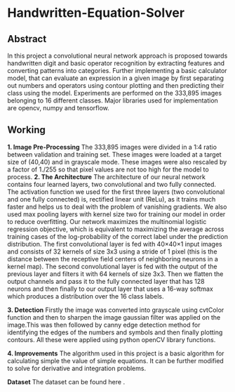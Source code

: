 # Handwritten-Equation-Solver
## Abstract
In this project a convolutional neural network approach is proposed
towards handwritten digit and basic operator recognition by extracting
features and converting patterns into categories. Further
implementing a basic calculator model, that can evaluate an expression in
a given image by first separating out numbers and operators using contour
plotting and then predicting their class using the model. Experiments are
performed on the 333,895 images belonging to 16 different classes. Major
libraries used for implementation are opencv, numpy and tensorflow.

## Working
**1. Image Pre-Processing**
The 333,895 images were divided in a 1:4 ratio between validation and
training set. These images were loaded at a target size of (40,40) and in
grayscale mode. These images were also rescaled by a factor of 1./255 so
that pixel values are not too high for the model to process.
**2. The Architecture**
The architecture of our neural network contains four learned layers, two
convolutional and two fully connected. The activation function we used for
the first three layers (two convolutional and one fully connected) is, rectified
linear unit (ReLu), as it trains much faster and helps us to deal with the
problem of vanishing gradients. We also used max pooling layers with
kernel size two for training our model in order to reduce overfitting. Our
network maximizes the multinomial logistic regression objective, which is
equivalent to maximizing the average across training cases of the
log-probability of the correct label under the prediction distribution.
The first convolutional layer is fed with 40×40×1 input images and consists
of 32 kernels of size 3x3 using a stride of 1 pixel (this is the distance
between the receptive field centers of neighboring neurons in a kernel
map). The second convolutional layer is fed with the output of the previous
layer and filters it with 64 kernels of size 3x3. Then we flatten the output
channels and pass it to the fully connected layer that has 128 neurons and
then finally to our output layer that uses a 16-way softmax which produces
a distribution over the 16 class labels.

**3. Detection**
Firstly the image was converted into grayscale using cvtColor function and
then to sharpen the image gaussian filter was applied on the image.This
was then followed by canny edge detection method for identifying the
edges of the numbers and symbols and then finally plotting contours.
All these were applied using python openCV library functions.

**4. Improvements**
The algorithm used in this project is a basic algorithm for calculating simple 
the value of simple equations. It can be further modified to solve for derivative and 
integration problems.

**Dataset**
The dataset can be found here .
